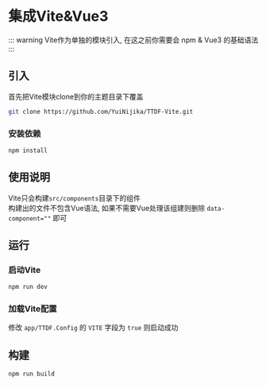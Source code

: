 # 集成Vite&Vue3

::: warning
Vite作为单独的模块引入, 在这之前你需要会 npm & Vue3 的基础语法
:::

## 引入

首先把Vite模块clone到你的主题目录下覆盖

``` Bash
git clone https://github.com/YuiNijika/TTDF-Vite.git
```

### 安装依赖

``` Bash
npm install
```

## 使用说明

Vite只会构建`src/components`目录下的组件  
构建出的文件不包含Vue语法, 如果不需要Vue处理该组建则删除 `data-component=""` 即可


## 运行

### 启动Vite 

``` Bash
npm run dev
```

### 加载Vite配置

修改 `app/TTDF.Config` 的 `VITE` 字段为 `true` 则启动成功

## 构建

``` Bash
npm run build
```